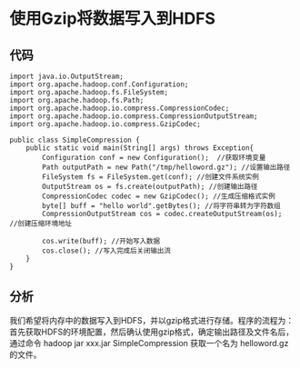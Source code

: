 使用Gzip将数据写入到HDFS
===================

## 代码
```
import java.io.OutputStream;
import org.apache.hadoop.conf.Configuration;
import org.apache.hadoop.fs.FileSystem;
import org.apache.hadoop.fs.Path;
import org.apache.hadoop.io.compress.CompressionCodec;
import org.apache.hadoop.io.compress.CompressionOutputStream;
import org.apache.hadoop.io.compress.GzipCodec;

public class SimpleCompression {
    public static void main(String[] args) throws Exception{
        Configuration conf = new Configuration();  //获取环境变量
        Path outputPath = new Path("/tmp/helloword.gz"); //设置输出路径
        FileSystem fs = FileSystem.get(conf); //创建文件系统实例
        OutputStream os = fs.create(outputPath); //创建输出路径
        CompressionCodec codec = new GzipCodec(); //生成压缩格式实例
        byte[] buff = "hello world".getBytes(); //将字符串转为字符数组
        CompressionOutputStream cos = codec.createOutputStream(os);  //创建压缩环境地址

        cos.write(buff); //开始写入数据
        cos.close(); //写入完成后关闭输出流
    }
}
```

## 分析
我们希望将内存中的数据写入到HDFS，并以gzip格式进行存储。程序的流程为： 首先获取HDFS的环境配置，然后确认使用gzip格式，确定输出路径及文件名后，通过命令 hadoop jar xxx.jar SimpleCompression 获取一个名为 
helloword.gz 的文件。